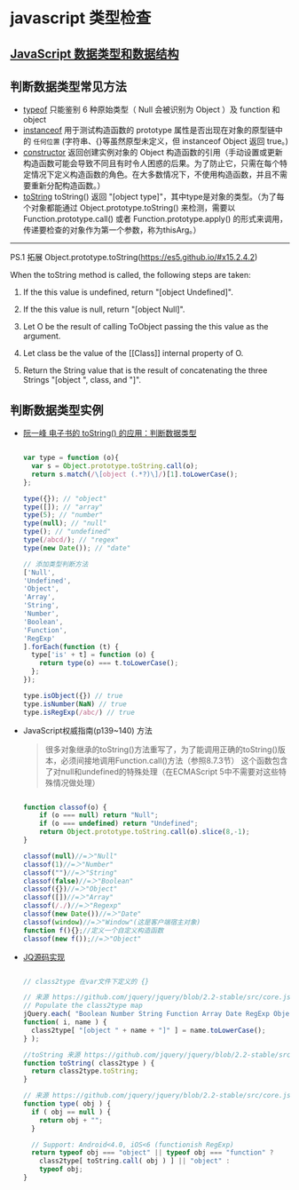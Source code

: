 # javascript 类型检查

## [JavaScript 数据类型和数据结构](https://developer.mozilla.org/zh-CN/docs/Web/JavaScript/Data_structures)

## 判断数据类型常见方法

- [typeof](https://developer.mozilla.org/zh-CN/docs/Web/JavaScript/Reference/Operators/typeof)
  只能鉴别 6 种原始类型（ Null 会被识别为 Object ）及 function 和 object
- [instanceof](https://developer.mozilla.org/zh-CN/docs/Web/JavaScript/Reference/Operators/instanceof)
  用于测试构造函数的 prototype 属性是否出现在对象的原型链中的 `任何位置` (字符串、{}等虽然原型未定义，但 instanceof Object 返回 true。)
- [constructor](https://developer.mozilla.org/zh-CN/docs/Web/JavaScript/Reference/Global_Objects/Object/constructor)
  返回创建实例对象的 Object 构造函数的引用（手动设置或更新构造函数可能会导致不同且有时令人困惑的后果。为了防止它，只需在每个特定情况下定义构造函数的角色。在大多数情况下，不使用构造函数，并且不需要重新分配构造函数。）
- [toString](https://developer.mozilla.org/zh-CN/docs/Web/JavaScript/Reference/Global_Objects/Object/toString)
  toString() 返回 "[object type]"，其中type是对象的类型。（为了每个对象都能通过 Object.prototype.toString() 来检测，需要以 Function.prototype.call() 或者 Function.prototype.apply() 的形式来调用，传递要检查的对象作为第一个参数，称为thisArg。）

---

PS.1 拓展 Object.prototype.toString(https://es5.github.io/#x15.2.4.2)

When the toString method is called, the following steps are taken:

1. If the this value is undefined, return "[object Undefined]".

2. If the this value is null, return "[object Null]".

3. Let O be the result of calling ToObject passing the this value as the argument.

4. Let class be the value of the [[Class]] internal property of O.

5. Return the String value that is the result of concatenating the three Strings "[object ", class, and "]".

## 判断数据类型实例

- [阮一峰 电子书的 toString() 的应用：判断数据类型](https://javascript.ruanyifeng.com/stdlib/object.html#toc9)

  ```js

  var type = function (o){
    var s = Object.prototype.toString.call(o);
    return s.match(/\[object (.*?)\]/)[1].toLowerCase();
  };

  type({}); // "object"
  type([]); // "array"
  type(5); // "number"
  type(null); // "null"
  type(); // "undefined"
  type(/abcd/); // "regex"
  type(new Date()); // "date"

  // 添加类型判断方法
  ['Null',
  'Undefined',
  'Object',
  'Array',
  'String',
  'Number',
  'Boolean',
  'Function',
  'RegExp'
  ].forEach(function (t) {
    type['is' + t] = function (o) {
      return type(o) === t.toLowerCase();
    };
  });

  type.isObject({}) // true
  type.isNumber(NaN) // true
  type.isRegExp(/abc/) // true

  ```

- JavaScript权威指南(p139~140) 方法

  > 很多对象继承的toString()方法重写了，为了能调用正确的toString()版本，必须间接地调用Function.call()方法（参照8.7.3节）
  > 这个函数包含了对null和undefined的特殊处理（在ECMAScript 5中不需要对这些特殊情况做处理）

  ```js

  function classof(o) {
      if (o === null) return "Null";
      if (o === undefined) return "Undefined";
      return Object.prototype.toString.call(o).slice(8,-1);
  }

  classof(null)//=＞"Null"
  classof(1)//=＞"Number"
  classof("")//=＞"String"
  classof(false)//=＞"Boolean"
  classof({})//=＞"Object"
  classof([])//=＞"Array"
  classof(/./)//=＞"Regexp"
  classof(new Date())//=＞"Date"
  classof(window)//=＞"Window"(这是客户端宿主对象)
  function f(){};//定义一个自定义构造函数
  classof(new f());//=＞"Object"

  ```

- [JQ源码实现](https://github.com/jquery/jquery/blob/2.2-stable/src/core.js)

  ```js

  // class2type 在var文件下定义的 {}

  // 来源 https://github.com/jquery/jquery/blob/2.2-stable/src/core.js#L471
  // Populate the class2type map
  jQuery.each( "Boolean Number String Function Array Date RegExp Object Error Symbol".split( " " ),
  function( i, name ) {
    class2type[ "[object " + name + "]" ] = name.toLowerCase();
  } );

  //toString 来源 https://github.com/jquery/jquery/blob/2.2-stable/src/var/toString.js
  function toString( class2type ) {
    return class2type.toString;
  }

  // 来源 https://github.com/jquery/jquery/blob/2.2-stable/src/core.js#L258
  function type( obj ) {
    if ( obj == null ) {
      return obj + "";
    }

    // Support: Android<4.0, iOS<6 (functionish RegExp)
    return typeof obj === "object" || typeof obj === "function" ?
      class2type[ toString.call( obj ) ] || "object" :
      typeof obj;
  }

  ```

